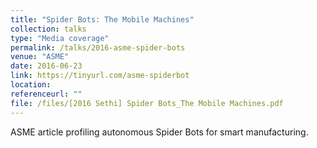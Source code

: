 ```yaml
---
title: "Spider Bots: The Mobile Machines"
collection: talks
type: "Media coverage"
permalink: /talks/2016-asme-spider-bots
venue: "ASME"
date: 2016-06-23
link: https://tinyurl.com/asme-spiderbot
location: 
referenceurl: ""
file: /files/[2016 Sethi] Spider Bots_The Mobile Machines.pdf
---
```


ASME article profiling autonomous Spider Bots for smart manufacturing.


